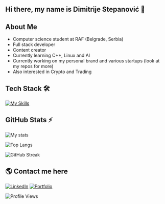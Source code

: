 ## Hi there, my name is Dimitrije Stepanović 👋
## About Me 
- Computer science student at RAF (Belgrade, Serbia)
- Full stack developer
- Content creator
- Currently learning C++, Linux and AI
- Currently working on my personal brand and various startups (look at my repos for more)
- Also interested in Crypto and Trading

## Tech Stack 🛠️
[![My Skills](https://skillicons.dev/icons?i=python,java,nodejs,figma,linux,typescript,js,c,cpp,express,flask,neovim,postgres&theme=dark)](https://skillicons.dev) 

## GitHub Stats ⚡️
![My stats](https://github-readme-stats.vercel.app/api?username=dxmv&show_icons=true&theme=dark)  

![Top Langs](https://github-readme-stats.vercel.app/api/top-langs/?username=dxmv&layout=compact&theme=dark)

![GitHub Streak](https://streak-stats.demolab.com?user=dxmv&theme=dark&hide_border=true)  


## 🌎 Contact me here
[![LinkedIn](https://img.shields.io/badge/LinkedIn-%230A66C2.svg?style=flat&logo=linkedin&logoColor=white)](https://www.linkedin.com/in/dimitrije-stepanovic-0b9290261/) 
[![Portfolio](https://img.shields.io/badge/Portfolio-%23000000.svg?style=flat&logo=firefox&logoColor=white)](https://dimitrijestepanovic.com)  


![Profile Views](https://komarev.com/ghpvc/?username=dxmv&color=blue)

